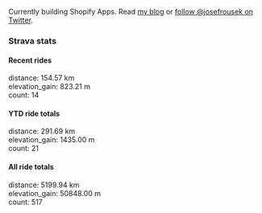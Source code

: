 Currently building Shopify Apps. Read [my blog](https://blog.rousek.name/) or [follow @josefrousek on Twitter](https://twitter.com/josefrousek).

### Strava stats

<!-- strava_stats starts -->
#### Recent rides

distance: 154.57 km  
elevation_gain: 823.21 m  
count: 14


#### YTD ride totals

distance: 291.69 km  
elevation_gain: 1435.00 m  
count: 21


#### All ride totals

distance: 5199.94 km  
elevation_gain: 50848.00 m  
count: 517


<!-- strava_stats ends -->
